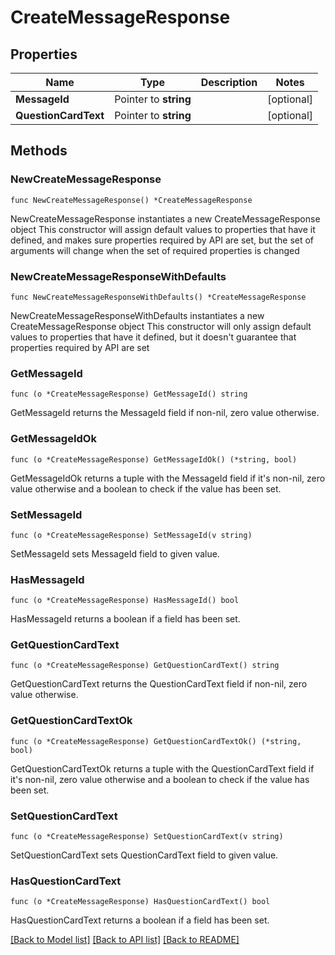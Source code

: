 # CreateMessageResponse

## Properties

Name | Type | Description | Notes
------------ | ------------- | ------------- | -------------
**MessageId** | Pointer to **string** |  | [optional] 
**QuestionCardText** | Pointer to **string** |  | [optional] 

## Methods

### NewCreateMessageResponse

`func NewCreateMessageResponse() *CreateMessageResponse`

NewCreateMessageResponse instantiates a new CreateMessageResponse object
This constructor will assign default values to properties that have it defined,
and makes sure properties required by API are set, but the set of arguments
will change when the set of required properties is changed

### NewCreateMessageResponseWithDefaults

`func NewCreateMessageResponseWithDefaults() *CreateMessageResponse`

NewCreateMessageResponseWithDefaults instantiates a new CreateMessageResponse object
This constructor will only assign default values to properties that have it defined,
but it doesn't guarantee that properties required by API are set

### GetMessageId

`func (o *CreateMessageResponse) GetMessageId() string`

GetMessageId returns the MessageId field if non-nil, zero value otherwise.

### GetMessageIdOk

`func (o *CreateMessageResponse) GetMessageIdOk() (*string, bool)`

GetMessageIdOk returns a tuple with the MessageId field if it's non-nil, zero value otherwise
and a boolean to check if the value has been set.

### SetMessageId

`func (o *CreateMessageResponse) SetMessageId(v string)`

SetMessageId sets MessageId field to given value.

### HasMessageId

`func (o *CreateMessageResponse) HasMessageId() bool`

HasMessageId returns a boolean if a field has been set.

### GetQuestionCardText

`func (o *CreateMessageResponse) GetQuestionCardText() string`

GetQuestionCardText returns the QuestionCardText field if non-nil, zero value otherwise.

### GetQuestionCardTextOk

`func (o *CreateMessageResponse) GetQuestionCardTextOk() (*string, bool)`

GetQuestionCardTextOk returns a tuple with the QuestionCardText field if it's non-nil, zero value otherwise
and a boolean to check if the value has been set.

### SetQuestionCardText

`func (o *CreateMessageResponse) SetQuestionCardText(v string)`

SetQuestionCardText sets QuestionCardText field to given value.

### HasQuestionCardText

`func (o *CreateMessageResponse) HasQuestionCardText() bool`

HasQuestionCardText returns a boolean if a field has been set.


[[Back to Model list]](../README.md#documentation-for-models) [[Back to API list]](../README.md#documentation-for-api-endpoints) [[Back to README]](../README.md)



